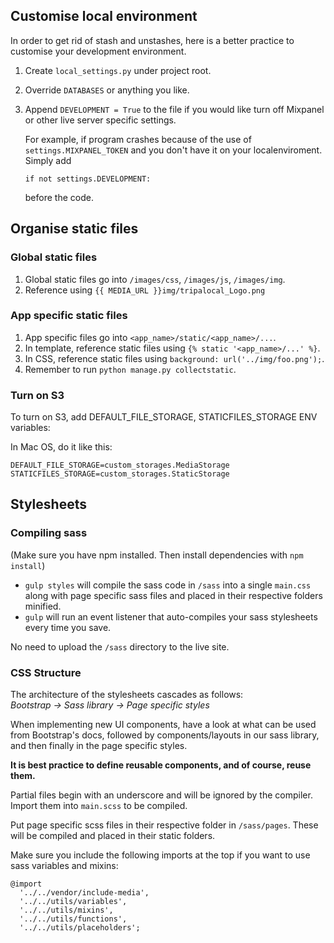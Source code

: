 ## Customise local environment
In order to get rid of stash and unstashes, here is a better practice to customise your development environment.

1. Create `local_settings.py` under project root.
2. Override `DATABASES` or anything you like.
3. Append `DEVELOPMENT = True` to the file if you would like turn off Mixpanel or other live server specific settings.

	For example, if program crashes because of the use of `settings.MIXPANEL_TOKEN` and you don't have it on your localenviroment. Simply add

	`if not settings.DEVELOPMENT:`

	before the code.

## Organise static files

### Global static files
1. Global static files go into `/images/css`, `/images/js`, `/images/img`.
2. Reference using `{{ MEDIA_URL }}img/tripalocal_Logo.png`

### App specific static files
1. App specific files go into `<app_name>/static/<app_name>/...`.
2. In template, reference static files using `{% static '<app_name>/...' %}`.
3. In CSS, reference static files using `background: url('../img/foo.png');`.
4. Remember to run `python manage.py collectstatic`.

### Turn on S3
To turn on S3, add DEFAULT_FILE_STORAGE, STATICFILES_STORAGE ENV variables:

In Mac OS, do it like this:

`DEFAULT_FILE_STORAGE=custom_storages.MediaStorage`
`STATICFILES_STORAGE=custom_storages.StaticStorage`

## Stylesheets
### Compiling sass
(Make sure you have npm installed. Then install dependencies with `npm install`)  

- `gulp styles` will compile the sass code in `/sass` into a single `main.css` along with page specific sass files and placed in their respective folders minified.  
- `gulp` will run an event listener that auto-compiles your sass stylesheets every time you save.  

No need to upload the `/sass` directory to the live site.

### CSS Structure
The architecture of the stylesheets cascades as follows:  
*Bootstrap -> Sass library -> Page specific styles*  

When implementing new UI components, have a look at what can be used from Bootstrap's docs, followed by components/layouts in our sass library, and then finally in the page specific styles.  

**It is best practice to define reusable components, and of course, reuse them.**  

Partial files begin with an underscore and will be ignored by the compiler. Import them into `main.scss` to be compiled.

Put page specific scss files in their respective folder in `/sass/pages`. These will be compiled and placed in their static folders.  

Make sure you include the following imports at the top if you want to use sass variables and mixins:  
````
@import
  '../../vendor/include-media',
  '../../utils/variables',
  '../../utils/mixins',
  '../../utils/functions',
  '../../utils/placeholders';
````
